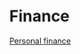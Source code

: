 # Finance

[Personal finance](Finance%20435f96024e7743cd883e41ecb12bca3c/Personal%20finance%204affc3ca29a74a519709836900b726a6.md)